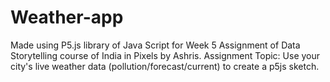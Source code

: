 # Weather-app
Made using P5.js library of Java Script for Week 5 Assignment of Data Storytelling course of India in Pixels by Ashris.
Assignment Topic: Use your city's live weather data (pollution/forecast/current) to create a p5js sketch.
 
